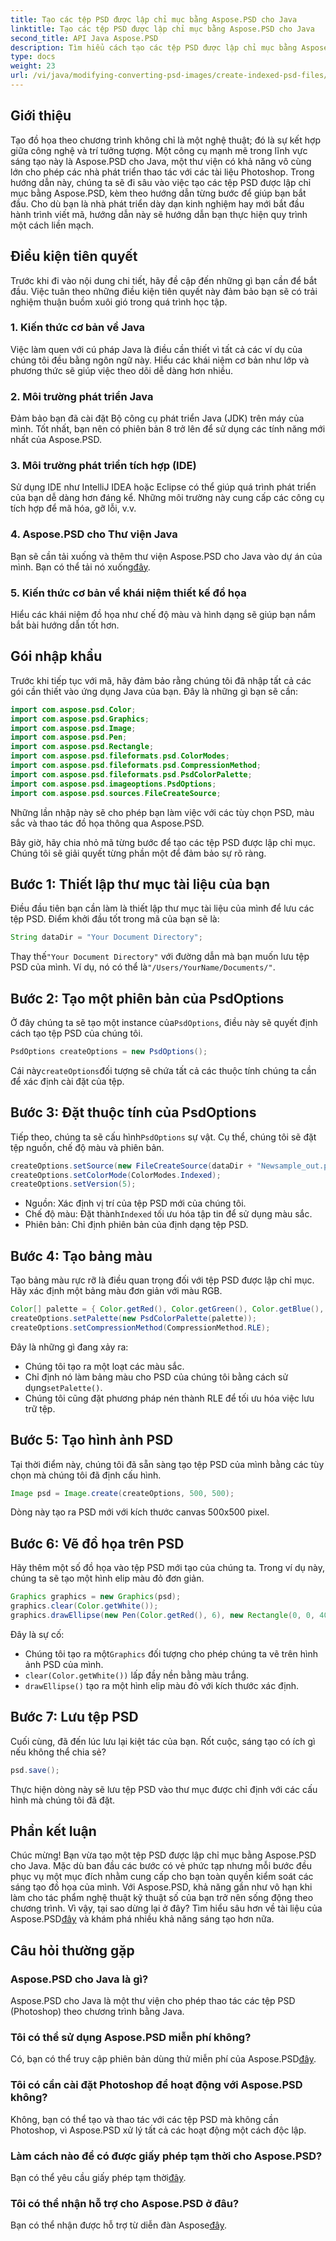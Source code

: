 ```yaml
---
title: Tạo các tệp PSD được lập chỉ mục bằng Aspose.PSD cho Java
linktitle: Tạo các tệp PSD được lập chỉ mục bằng Aspose.PSD cho Java
second_title: API Java Aspose.PSD
description: Tìm hiểu cách tạo các tệp PSD được lập chỉ mục bằng Aspose.PSD cho Java trong hướng dẫn từng bước của chúng tôi. Tham gia ngay để khám phá khả năng nghệ thuật vô tận.
type: docs
weight: 23
url: /vi/java/modifying-converting-psd-images/create-indexed-psd-files/
---
```

## Giới thiệu
Tạo đồ họa theo chương trình không chỉ là một nghệ thuật; đó là sự kết hợp giữa công nghệ và trí tưởng tượng. Một công cụ mạnh mẽ trong lĩnh vực sáng tạo này là Aspose.PSD cho Java, một thư viện có khả năng vô cùng lớn cho phép các nhà phát triển thao tác với các tài liệu Photoshop. Trong hướng dẫn này, chúng ta sẽ đi sâu vào việc tạo các tệp PSD được lập chỉ mục bằng Aspose.PSD, kèm theo hướng dẫn từng bước để giúp bạn bắt đầu. Cho dù bạn là nhà phát triển dày dạn kinh nghiệm hay mới bắt đầu hành trình viết mã, hướng dẫn này sẽ hướng dẫn bạn thực hiện quy trình một cách liền mạch.
## Điều kiện tiên quyết
Trước khi đi vào nội dung chi tiết, hãy đề cập đến những gì bạn cần để bắt đầu. Việc tuân theo những điều kiện tiên quyết này đảm bảo bạn sẽ có trải nghiệm thuận buồm xuôi gió trong quá trình học tập.
### 1. Kiến thức cơ bản về Java
Việc làm quen với cú pháp Java là điều cần thiết vì tất cả các ví dụ của chúng tôi đều bằng ngôn ngữ này. Hiểu các khái niệm cơ bản như lớp và phương thức sẽ giúp việc theo dõi dễ dàng hơn nhiều.
### 2. Môi trường phát triển Java
Đảm bảo bạn đã cài đặt Bộ công cụ phát triển Java (JDK) trên máy của mình. Tốt nhất, bạn nên có phiên bản 8 trở lên để sử dụng các tính năng mới nhất của Aspose.PSD.
### 3. Môi trường phát triển tích hợp (IDE)
Sử dụng IDE như IntelliJ IDEA hoặc Eclipse có thể giúp quá trình phát triển của bạn dễ dàng hơn đáng kể. Những môi trường này cung cấp các công cụ tích hợp để mã hóa, gỡ lỗi, v.v.
### 4. Aspose.PSD cho Thư viện Java
 Bạn sẽ cần tải xuống và thêm thư viện Aspose.PSD cho Java vào dự án của mình. Bạn có thể tải nó xuống[đây](https://releases.aspose.com/psd/java/).
### 5. Kiến thức cơ bản về khái niệm thiết kế đồ họa
Hiểu các khái niệm đồ họa như chế độ màu và hình dạng sẽ giúp bạn nắm bắt bài hướng dẫn tốt hơn.
## Gói nhập khẩu
Trước khi tiếp tục với mã, hãy đảm bảo rằng chúng tôi đã nhập tất cả các gói cần thiết vào ứng dụng Java của bạn. Đây là những gì bạn sẽ cần:
```java
import com.aspose.psd.Color;
import com.aspose.psd.Graphics;
import com.aspose.psd.Image;
import com.aspose.psd.Pen;
import com.aspose.psd.Rectangle;
import com.aspose.psd.fileformats.psd.ColorModes;
import com.aspose.psd.fileformats.psd.CompressionMethod;
import com.aspose.psd.fileformats.psd.PsdColorPalette;
import com.aspose.psd.imageoptions.PsdOptions;
import com.aspose.psd.sources.FileCreateSource;
```
Những lần nhập này sẽ cho phép bạn làm việc với các tùy chọn PSD, màu sắc và thao tác đồ họa thông qua Aspose.PSD.

Bây giờ, hãy chia nhỏ mã từng bước để tạo các tệp PSD được lập chỉ mục. Chúng tôi sẽ giải quyết từng phần một để đảm bảo sự rõ ràng.
## Bước 1: Thiết lập thư mục tài liệu của bạn
Điều đầu tiên bạn cần làm là thiết lập thư mục tài liệu của mình để lưu các tệp PSD. Điểm khởi đầu tốt trong mã của bạn sẽ là:
```java
String dataDir = "Your Document Directory";
```
 Thay thế`"Your Document Directory"` với đường dẫn mà bạn muốn lưu tệp PSD của mình. Ví dụ, nó có thể là`"/Users/YourName/Documents/"`.
## Bước 2: Tạo một phiên bản của PsdOptions
 Ở đây chúng ta sẽ tạo một instance của`PsdOptions`, điều này sẽ quyết định cách tạo tệp PSD của chúng tôi.
```java
PsdOptions createOptions = new PsdOptions();
```
 Cái này`createOptions`đối tượng sẽ chứa tất cả các thuộc tính chúng ta cần để xác định cài đặt của tệp. 
## Bước 3: Đặt thuộc tính của PsdOptions
 Tiếp theo, chúng ta sẽ cấu hình`PsdOptions` sự vật. Cụ thể, chúng tôi sẽ đặt tệp nguồn, chế độ màu và phiên bản. 
```java
createOptions.setSource(new FileCreateSource(dataDir + "Newsample_out.psd", false));
createOptions.setColorMode(ColorModes.Indexed);
createOptions.setVersion(5);
```
- Nguồn: Xác định vị trí của tệp PSD mới của chúng tôi.
-  Chế độ màu: Đặt thành`Indexed` tối ưu hóa tập tin để sử dụng màu sắc.
- Phiên bản: Chỉ định phiên bản của định dạng tệp PSD.
## Bước 4: Tạo bảng màu
Tạo bảng màu rực rỡ là điều quan trọng đối với tệp PSD được lập chỉ mục. Hãy xác định một bảng màu đơn giản với màu RGB.
```java
Color[] palette = { Color.getRed(), Color.getGreen(), Color.getBlue(), Color.getYellow() };
createOptions.setPalette(new PsdColorPalette(palette));
createOptions.setCompressionMethod(CompressionMethod.RLE);
```
Đây là những gì đang xảy ra:
- Chúng tôi tạo ra một loạt các màu sắc.
-  Chỉ định nó làm bảng màu cho PSD của chúng tôi bằng cách sử dụng`setPalette()`.
- Chúng tôi cũng đặt phương pháp nén thành RLE để tối ưu hóa việc lưu trữ tệp.
## Bước 5: Tạo hình ảnh PSD
Tại thời điểm này, chúng tôi đã sẵn sàng tạo tệp PSD của mình bằng các tùy chọn mà chúng tôi đã định cấu hình.
```java
Image psd = Image.create(createOptions, 500, 500);
```
Dòng này tạo ra PSD mới với kích thước canvas 500x500 pixel.
## Bước 6: Vẽ đồ họa trên PSD
Hãy thêm một số đồ họa vào tệp PSD mới tạo của chúng ta. Trong ví dụ này, chúng ta sẽ tạo một hình elip màu đỏ đơn giản.
```java
Graphics graphics = new Graphics(psd);
graphics.clear(Color.getWhite());
graphics.drawEllipse(new Pen(Color.getRed(), 6), new Rectangle(0, 0, 400, 400));
```
Đây là sự cố:
-  Chúng tôi tạo ra một`Graphics` đối tượng cho phép chúng ta vẽ trên hình ảnh PSD của mình.
- `clear(Color.getWhite())` lấp đầy nền bằng màu trắng.
- `drawEllipse()` tạo ra một hình elip màu đỏ với kích thước xác định.
## Bước 7: Lưu tệp PSD
Cuối cùng, đã đến lúc lưu lại kiệt tác của bạn. Rốt cuộc, sáng tạo có ích gì nếu không thể chia sẻ?
```java
psd.save();
```
Thực hiện dòng này sẽ lưu tệp PSD vào thư mục được chỉ định với các cấu hình mà chúng tôi đã đặt.
## Phần kết luận
Chúc mừng! Bạn vừa tạo một tệp PSD được lập chỉ mục bằng Aspose.PSD cho Java. Mặc dù ban đầu các bước có vẻ phức tạp nhưng mỗi bước đều phục vụ một mục đích nhằm cung cấp cho bạn toàn quyền kiểm soát các sáng tạo đồ họa của mình. Với Aspose.PSD, khả năng gần như vô hạn khi làm cho tác phẩm nghệ thuật kỹ thuật số của bạn trở nên sống động theo chương trình.
Vì vậy, tại sao dừng lại ở đây? Tìm hiểu sâu hơn về tài liệu của Aspose.PSD[đây](https://reference.aspose.com/psd/java/) và khám phá nhiều khả năng sáng tạo hơn nữa.
## Câu hỏi thường gặp
### Aspose.PSD cho Java là gì?
Aspose.PSD cho Java là một thư viện cho phép thao tác các tệp PSD (Photoshop) theo chương trình bằng Java.
### Tôi có thể sử dụng Aspose.PSD miễn phí không?
 Có, bạn có thể truy cập phiên bản dùng thử miễn phí của Aspose.PSD[đây](https://releases.aspose.com/).
### Tôi có cần cài đặt Photoshop để hoạt động với Aspose.PSD không?
Không, bạn có thể tạo và thao tác với các tệp PSD mà không cần Photoshop, vì Aspose.PSD xử lý tất cả các hoạt động một cách độc lập.
### Làm cách nào để có được giấy phép tạm thời cho Aspose.PSD?
 Bạn có thể yêu cầu giấy phép tạm thời[đây](https://purchase.aspose.com/temporary-license/).
### Tôi có thể nhận hỗ trợ cho Aspose.PSD ở đâu?
 Bạn có thể nhận được hỗ trợ từ diễn đàn Aspose[đây](https://forum.aspose.com/c/psd/34).